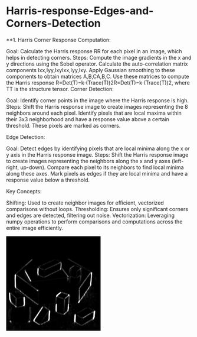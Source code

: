 # Harris-response-Edges-and-Corners-Detection

**1. Harris Corner Response Computation:

Goal: Calculate the Harris response RR for each pixel in an image, which helps in detecting corners.
Steps:
    Compute the image gradients in the x and y directions using the Sobel operator.
    Calculate the auto-correlation matrix components Ixx,Iyy,IxyIxx​,Iyy​,Ixy​.
    Apply Gaussian smoothing to these components to obtain matrices A,B,CA,B,C.
    Use these matrices to compute the Harris response R=Det(T)−k⋅(Trace(T))2R=Det(T)−k⋅(Trace(T))2, where TT is the structure tensor.
Corner Detection:

Goal: Identify corner points in the image where the Harris response is high. Steps: Shift the Harris response image to create images representing the 8 neighbors around each pixel. Identify pixels that are local maxima within their 3x3 neighborhood and have a response value above a certain threshold. These pixels are marked as corners.

Edge Detection:

Goal: Detect edges by identifying pixels that are local minima along the x or y axis in the Harris response image. Steps: Shift the Harris response image to create images representing the neighbors along the x and y axes (left-right, up-down). Compare each pixel to its neighbors to find local minima along these axes. Mark pixels as edges if they are local minima and have a response value below a threshold.

Key Concepts:

Shifting: Used to create neighbor images for efficient, vectorized comparisons without loops.
Thresholding: Ensures only significant corners and edges are detected, filtering out noise.
Vectorization: Leveraging numpy operations to perform comparisons and computations across the entire image efficiently.


![Imagea](results/A.png)
